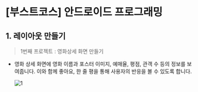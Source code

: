 # [부스트코스] 안드로이드 프로그래밍


## 1. 레이아웃 만들기
> 1번째 프로젝트 : 영화상세 화면 만들기 
- 영화 상세 화면에 영화 이름과 포스터 이미지, 예매율, 평점, 관객 수 등의 정보를 보여줍니다.
  이와 함께 좋아요, 한 줄 평을 통해 사용자의 반응을 볼 수 있도록 합니다.
  
  
  ![1](https://user-images.githubusercontent.com/43642411/76503109-8bae3080-6488-11ea-919d-3ae21e793f40.JPG)
